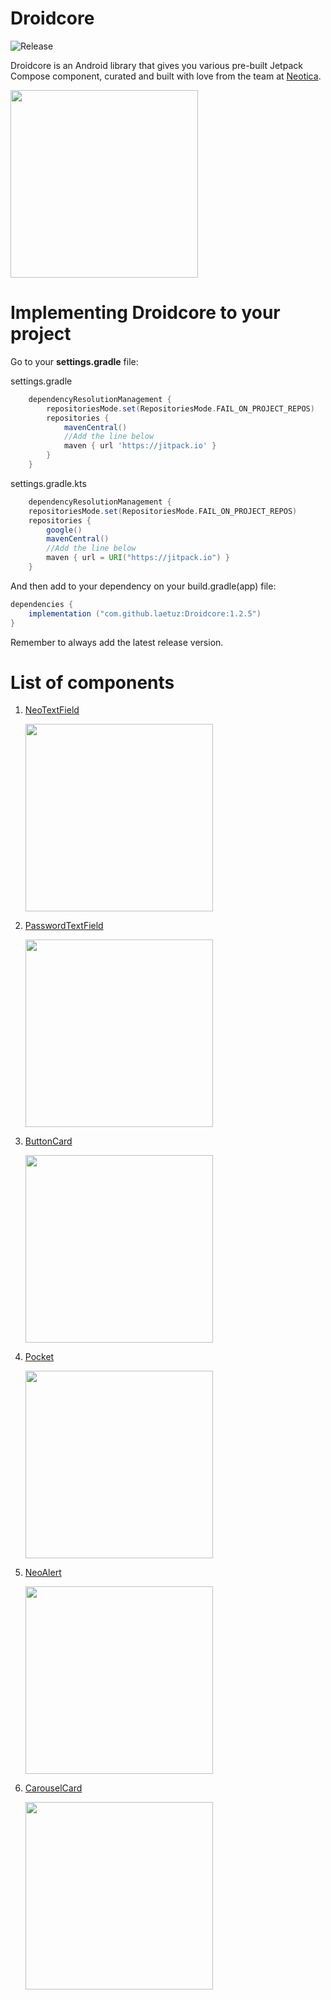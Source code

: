 Droidcore
=====
![Release](https://jitpack.io/v/laetuz/Droidcore.svg)

Droidcore is an Android library that gives you various pre-built Jetpack Compose component, curated and built with love from the team at [Neotica](https://neotica.id).

<img src="https://github.com/user-attachments/assets/f9a48cae-176b-4f81-a553-c4bd63244d06" width="300">

Implementing Droidcore to your project
=====
Go to your **settings.gradle** file:

settings.gradle
```gradle
    dependencyResolutionManagement {
        repositoriesMode.set(RepositoriesMode.FAIL_ON_PROJECT_REPOS)
        repositories {
            mavenCentral()
            //Add the line below
            maven { url 'https://jitpack.io' }
        }
    }
```

settings.gradle.kts
```gradle
    dependencyResolutionManagement {
    repositoriesMode.set(RepositoriesMode.FAIL_ON_PROJECT_REPOS)
    repositories {
        google()
        mavenCentral()
        //Add the line below
        maven { url = URI("https://jitpack.io") }
    }
```

And then add to your dependency on your build.gradle(app) file:
```gradle
dependencies {
    implementation ("com.github.laetuz:Droidcore:1.2.5")
}
```
Remember to always add the latest release version.

List of components
=====
1. [NeoTextField](https://neotica.notion.site/9ee8c7af1e0f4c07a4e476726512fa34?pvs=25#bd553abe5644417b8740c55573704f56 'NeoTextField')

   <img src="https://github.com/laetuz/Droidcore/assets/100233549/92ae0a35-c8c9-4059-989e-aa5d2b67e19f" width="300">

2. [PasswordTextField](https://neotica.notion.site/9ee8c7af1e0f4c07a4e476726512fa34?pvs=25#e3dbcdc2b5b440f2a70bc47642464112 'PasswordTextField')

   <img src="https://github.com/laetuz/Droidcore/assets/100233549/a62614d0-358b-4d4e-ab7d-43e5b721104a" width="300">

3. [ButtonCard](https://neotica.notion.site/9ee8c7af1e0f4c07a4e476726512fa34?pvs=25#231c85863c224e40b2a5a188f0dabc53 'ButtonCard')

   <img src="https://github.com/laetuz/Droidcore/assets/100233549/da4f8e05-5426-4851-8305-fffa70c8839f" width="300">

4. [Pocket](https://neotica.notion.site/9ee8c7af1e0f4c07a4e476726512fa34?pvs=25#590db274f6164fcaa835636cd1d7533d 'Pocket')

   <img src="https://github.com/laetuz/Droidcore/assets/100233549/eb51b568-bbec-4edd-bcf6-4ada0d5ec5c9" width="300">

5. [NeoAlert](https://neotica.notion.site/9ee8c7af1e0f4c07a4e476726512fa34?pvs=25#dce2b0f3c01c4b7e83561fc7fc610011 'NeoAlert')

   <img src="https://github.com/laetuz/Droidcore/assets/100233549/027ac917-6115-423e-ad87-91ccb6e9f1fc" width="300">

6. [CarouselCard](https://neotica.notion.site/9ee8c7af1e0f4c07a4e476726512fa34?pvs=25#dce2b0f3c01c4b7e83561fc7fc610011 'CarouselCard')

   <img src="https://github.com/user-attachments/assets/a612ac03-6f4e-4df9-a974-f0b7186866f3" width="300">
